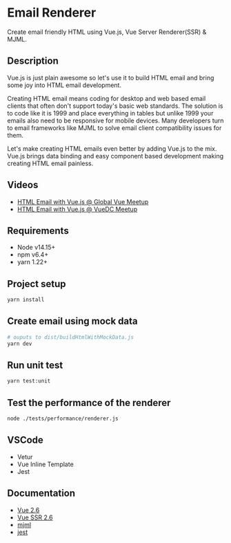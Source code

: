 # Email Renderer

Create email friendly HTML using Vue.js, Vue Server Renderer(SSR) & MJML.

## Description

Vue.js is just plain awesome so let's use it to build HTML email and bring some joy into HTML email development.

Creating HTML email means coding for desktop and web based email clients that often don't support today's basic web standards. The solution is to code like it is 1999 and place everything in tables but unlike 1999 your emails also need to be responsive for mobile devices. Many developers turn to email frameworks like MJML to solve email client compatibility issues for them.

Let's make creating HTML emails even better by adding Vue.js to the mix. Vue.js brings data binding and easy component based development making creating HTML email painless.

## Videos

- [HTML Email with Vue.js @ Global Vue Meetup](https://youtu.be/QuEEF-QvfmU)
- [HTML Email with Vue.js @ VueDC Meetup](https://youtu.be/ZpanV5DQlbs)

## Requirements

- Node v14.15+
- npm v6.4+
- yarn 1.22+

## Project setup

``` bash
yarn install
```

## Create email using mock data

``` bash
# ouputs to dist/buildHtmlWithMockData.js
yarn dev
```

## Run unit test

``` bash
yarn test:unit
```

## Test the performance of the renderer

``` bash
node ./tests/performance/renderer.js
```

## VSCode

- Vetur
- Vue Inline Template
- Jest

## Documentation

- [Vue 2.6](https://vuejs.org/v2/guide/)
- [Vue SSR 2.6](https://ssr.vuejs.org/)
- [mjml](https://mjml.io/documentation/)
- [jest](https://jestjs.io/docs/en/api/)

